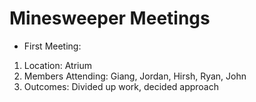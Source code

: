 # Minesweeper Meetings
 - First Meeting:
1. Location: Atrium
2. Members Attending: Giang, Jordan, Hirsh, Ryan, John
3. Outcomes: Divided up work, decided approach
